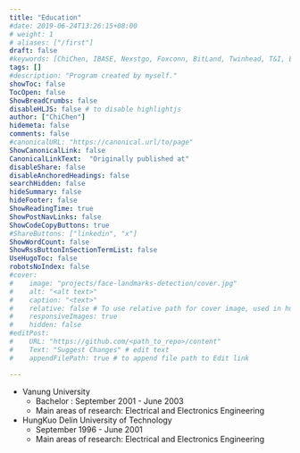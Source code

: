 ```yaml
---
title: "Education"
#date: 2019-06-24T13:26:15+08:00
# weight: 1
# aliases: ["/first"]
draft: false
#keywords: [ChiChen, IBASE, Nexstgo, Foxconn, BitLand, Twinhead, T&I, ECS]
tags: []
#description: "Program created by myself."
showToc: false
TocOpen: false
ShowBreadCrumbs: false
disableHLJS: false # to disable highlightjs
author: ["ChiChen"]
hidemeta: false
comments: false
#canonicalURL: "https://canonical.url/to/page"
ShowCanonicalLink: false
CanonicalLinkText: 	"Originally published at"
disableShare: false
disableAnchoredHeadings: false
searchHidden: false
hideSummary: false
hideFooter: false
ShowReadingTime: true
ShowPostNavLinks: false
ShowCodeCopyButtons: true
#ShareButtons: ["linkedin", "x"]
ShowWordCount: false
ShowRssButtonInSectionTermList: false
UseHugoToc: false
robotsNoIndex: false
#cover:
#    image: "projects/face-landmarks-detection/cover.jpg"
#    alt: "<alt text>"
#    caption: "<text>"
#    relative: false # To use relative path for cover image, used in hugo Page-bundles
#    responsiveImages: true
#    hidden: false
#editPost:
#    URL: "https://github.com/<path_to_repo>/content"
#    Text: "Suggest Changes" # edit text
#    appendFilePath: true # to append file path to Edit link

---
```

* Vanung University
    * Bachelor : September 2001 - June 2003
    * Main areas of research: Electrical and Electronics Engineering
* HungKuo Delin University of Technology
    * September 1996 - June 2001
    * Main areas of research: Electrical and Electronics Engineering